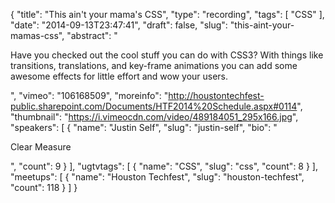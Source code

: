 {
  "title": "This ain't your mama's CSS",
  "type": "recording",
  "tags": [
    "CSS"
  ],
  "date": "2014-09-13T23:47:41",
  "draft": false,
  "slug": "this-aint-your-mamas-css",
  "abstract": "<p>Have you checked out the cool stuff you can do with CSS3? With things like transitions, translations, and key-frame animations you can add some awesome effects for little effort and wow your users.</p>",
  "vimeo": "106168509",
  "moreinfo": "http://houstontechfest-public.sharepoint.com/Documents/HTF2014%20Schedule.aspx#0114",
  "thumbnail": "https://i.vimeocdn.com/video/489184051_295x166.jpg",
  "speakers": [
    {
      "name": "Justin Self",
      "slug": "justin-self",
      "bio": "<p>Clear Measure</p>",
      "count": 9
    }
  ],
  "ugtvtags": [
    {
      "name": "CSS",
      "slug": "css",
      "count": 8
    }
  ],
  "meetups": [
    {
      "name": "Houston Techfest",
      "slug": "houston-techfest",
      "count": 118
    }
  ]
}
